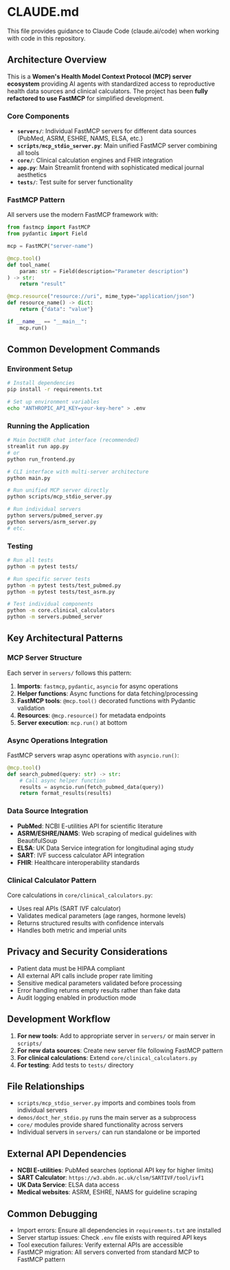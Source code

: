 # CLAUDE.md

This file provides guidance to Claude Code (claude.ai/code) when working with code in this repository.

## Architecture Overview

This is a **Women's Health Model Context Protocol (MCP) server ecosystem** providing AI agents with standardized access to reproductive health data sources and clinical calculators. The project has been **fully refactored to use FastMCP** for simplified development.

### Core Components

- **`servers/`**: Individual FastMCP servers for different data sources (PubMed, ASRM, ESHRE, NAMS, ELSA, etc.)
- **`scripts/mcp_stdio_server.py`**: Main unified FastMCP server combining all tools
- **`core/`**: Clinical calculation engines and FHIR integration
- **`app.py`**: Main Streamlit frontend with sophisticated medical journal aesthetics
- **`tests/`**: Test suite for server functionality

### FastMCP Pattern

All servers use the modern FastMCP framework with:
```python
from fastmcp import FastMCP
from pydantic import Field

mcp = FastMCP("server-name")

@mcp.tool()
def tool_name(
    param: str = Field(description="Parameter description")
) -> str:
    return "result"

@mcp.resource("resource://uri", mime_type="application/json")
def resource_name() -> dict:
    return {"data": "value"}

if __name__ == "__main__":
    mcp.run()
```

## Common Development Commands

### Environment Setup
```bash
# Install dependencies
pip install -r requirements.txt

# Set up environment variables
echo "ANTHROPIC_API_KEY=your-key-here" > .env
```

### Running the Application
```bash
# Main DoctHER chat interface (recommended)
streamlit run app.py
# or 
python run_frontend.py

# CLI interface with multi-server architecture
python main.py

# Run unified MCP server directly
python scripts/mcp_stdio_server.py

# Run individual servers
python servers/pubmed_server.py
python servers/asrm_server.py
# etc.
```

### Testing
```bash
# Run all tests
python -m pytest tests/

# Run specific server tests
python -m pytest tests/test_pubmed.py
python -m pytest tests/test_asrm.py

# Test individual components
python -m core.clinical_calculators
python -m servers.pubmed_server
```

## Key Architectural Patterns

### MCP Server Structure
Each server in `servers/` follows this pattern:
1. **Imports**: `fastmcp`, `pydantic`, `asyncio` for async operations
2. **Helper functions**: Async functions for data fetching/processing
3. **FastMCP tools**: `@mcp.tool()` decorated functions with Pydantic validation
4. **Resources**: `@mcp.resource()` for metadata endpoints
5. **Server execution**: `mcp.run()` at bottom

### Async Operations Integration
FastMCP servers wrap async operations with `asyncio.run()`:
```python
@mcp.tool()
def search_pubmed(query: str) -> str:
    # Call async helper function
    results = asyncio.run(fetch_pubmed_data(query))
    return format_results(results)
```

### Data Source Integration
- **PubMed**: NCBI E-utilities API for scientific literature
- **ASRM/ESHRE/NAMS**: Web scraping of medical guidelines with BeautifulSoup
- **ELSA**: UK Data Service integration for longitudinal aging study
- **SART**: IVF success calculator API integration
- **FHIR**: Healthcare interoperability standards

### Clinical Calculator Pattern
Core calculations in `core/clinical_calculators.py`:
- Uses real APIs (SART IVF calculator)
- Validates medical parameters (age ranges, hormone levels)
- Returns structured results with confidence intervals
- Handles both metric and imperial units

## Privacy and Security Considerations

- Patient data must be HIPAA compliant
- All external API calls include proper rate limiting
- Sensitive medical parameters validated before processing  
- Error handling returns empty results rather than fake data
- Audit logging enabled in production mode

## Development Workflow

1. **For new tools**: Add to appropriate server in `servers/` or main server in `scripts/`
2. **For new data sources**: Create new server file following FastMCP pattern
3. **For clinical calculations**: Extend `core/clinical_calculators.py`
4. **For testing**: Add tests to `tests/` directory

## File Relationships

- `scripts/mcp_stdio_server.py` imports and combines tools from individual servers
- `demos/doct_her_stdio.py` runs the main server as a subprocess
- `core/` modules provide shared functionality across servers
- Individual servers in `servers/` can run standalone or be imported

## External API Dependencies

- **NCBI E-utilities**: PubMed searches (optional API key for higher limits)
- **SART Calculator**: `https://w3.abdn.ac.uk/clsm/SARTIVF/tool/ivf1`
- **UK Data Service**: ELSA data access
- **Medical websites**: ASRM, ESHRE, NAMS for guideline scraping

## Common Debugging

- Import errors: Ensure all dependencies in `requirements.txt` are installed
- Server startup issues: Check `.env` file exists with required API keys
- Tool execution failures: Verify external APIs are accessible
- FastMCP migration: All servers converted from standard MCP to FastMCP pattern